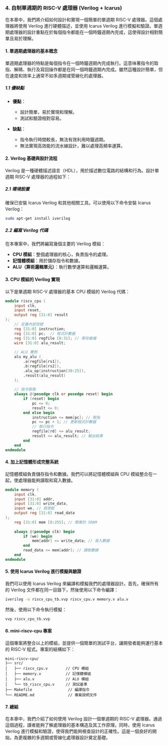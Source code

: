 ### 4. 自制單週期的 RISC-V 處理器 (Verilog + Icarus)

在本章中，我們將介紹如何設計和實現一個簡單的單週期 RISC-V 處理器。這個處理器將使用 Verilog 進行硬體描述，並使用 Icarus Verilog 進行模擬和驗證。單週期處理器的設計重點在於每個指令都能在一個時鐘週期內完成，這使得設計相對簡單且易於理解。

#### 1. 單週期處理器的基本概念

單週期處理器的特點是每個指令在一個時鐘週期內完成執行。這意味著指令的取指、解碼、執行及寫回操作都是在同一個時鐘週期內完成。雖然這種設計簡單，但在速度和效率上通常不如多週期或管線化的處理器。

##### 1.1 優缺點

- **優點**：
  - 設計簡單，易於實現和理解。
  - 測試和驗證相對容易。

- **缺點**：
  - 指令執行時間較長，無法有效利用時鐘週期。
  - 無法實現高效能的流水線設計，難以處理高頻率運算。

#### 2. Verilog 基礎與設計流程

Verilog 是一種硬體描述語言（HDL），用於描述數位電路的結構和行為。設計單週期 RISC-V 處理器的過程如下：

##### 2.1 環境設置

確保已安裝 Icarus Verilog 和其他相關工具。可以使用以下命令安裝 Icarus Verilog：

```bash
sudo apt-get install iverilog
```

##### 2.2 編寫 Verilog 代碼

在本專案中，我們將編寫幾個主要的 Verilog 模組：

- **CPU 模組**：整個處理器的核心，負責指令的處理。
- **記憶體模組**：用於儲存指令和數據。
- **ALU（算術邏輯單元）**：執行數學運算和邏輯運算。

#### 3. CPU 模組的 Verilog 實現

以下是單週期 RISC-V 處理器的基本 CPU 模組的 Verilog 代碼：

```verilog
module riscv_cpu (
	input clk,
	input reset,
	output reg [31:0] result
);
	// 定義內部信號
	reg [31:0] instruction;
	reg [31:0] pc;  // 程式計數器
	reg [31:0] regfile [0:31]; // 寄存器檔
	wire [31:0] alu_result;
	
	// ALU 實例
	alu my_alu (
		.a(regfile[rs1]),
		.b(regfile[rs2]),
		.alu_op(instruction[30:25]),
		.result(alu_result)
	);
	
	// 指令取取
	always @(posedge clk or posedge reset) begin
		if (reset) begin
			pc <= 0;
			result <= 0;
		end else begin
			instruction <= mem[pc]; // 取指
			pc <= pc + 1; // 更新程式計數器
			// 執行指令
			regfile[rd] <= alu_result;
			result <= alu_result; // 輸出結果
		end
	end
endmodule
```

#### 4. 加上記憶體形成完整系統

記憶體模組負責儲存指令和數據。我們可以將記憶體模組與 CPU 模組整合在一起，使處理器能夠讀取和寫入數據。

```verilog
module memory (
	input clk,
	input [31:0] addr,
	input [31:0] write_data,
	input we, // 寫使能
	output reg [31:0] read_data
);
	reg [31:0] mem [0:255]; // 簡單的 SRAM
	
	always @(posedge clk) begin
		if (we) begin
			mem[addr] <= write_data; // 寫入數據
		end
		read_data <= mem[addr]; // 讀取數據
	end
endmodule
```

#### 5. 使用 Icarus Verilog 進行模擬與驗證

我們可以使用 Icarus Verilog 來編譯和模擬我們的處理器設計。首先，確保所有的 Verilog 文件都在同一目錄下，然後使用以下命令編譯：

```bash
iverilog -o riscv_cpu_tb.vvp riscv_cpu.v memory.v alu.v
```

然後，使用以下命令執行模擬：

```bash
vvp riscv_cpu_tb.vvp
```

#### 6. mini-riscv-cpu 專案

這個專案將整合以上的模組，並提供一個簡單的測試平台，讓開發者能夠運行基本的 RISC-V 程式。專案的結構如下：

```
mini-riscv-cpu/
├── src/
│   ├── riscv_cpu.v        // CPU 模組
│   ├── memory.v           // 記憶體模組
│   ├── alu.v              // ALU 模組
│   └── tb_riscv_cpu.v     // 測試基準
├── Makefile                // 編譯指令
└── README.md               // 專案說明文件
```

#### 7. 總結

在本章中，我們介紹了如何使用 Verilog 設計一個單週期的 RISC-V 處理器。通過這個過程，讀者能夠了解處理器的基本構造及其工作原理。同時，使用 Icarus Verilog 進行模擬和驗證，使得我們能夠檢查設計的正確性。這是一個良好的開始，為更複雜的多週期或管線化處理器設計奠定基礎。